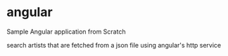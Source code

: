 # angular
Sample Angular application from Scratch 

search artists that are fetched from a json file using angular's http service 



